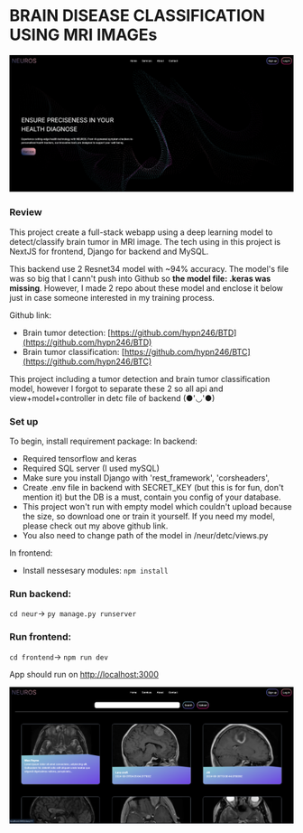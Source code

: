 # BRAIN DISEASE CLASSIFICATION USING MRI IMAGEs
![alt](./asset/p1.png)

### Review
This project create a full-stack webapp using a deep learning model to detect/classify brain tumor in MRI image.
The tech using in this project is NextJS for frontend, Django for backend and MySQL.

This backend use 2 Resnet34 model with ~94% accuracy. The model's file was so big that I cann't push into Github so **the model file: .keras was missing**. However, I made 2 repo about these model and enclose it below just in case someone interested in my training process. 

Github link:
- Brain tumor detection: [https://github.com/hypn246/BTD](https://github.com/hypn246/BTD)
- Brain tumor classification: [https://github.com/hypn246/BTC](https://github.com/hypn246/BTC)

This project including a tumor detection and brain tumor classification model, however I forgot to separate these 2 so all api and view+model+controller in detc file of backend (●'◡'●)

### Set up
To begin, install requirement package:
In backend:
- Required tensorflow and keras
- Required SQL server (I used mySQL)
- Make sure you install Django with
    'rest_framework',
    'corsheaders',
- Create .env file in backend with SECRET_KEY (but this is for fun, don't mention it) but the DB is a must, contain you config of your database.
- This project won't run with empty model which couldn't upload because the size, so download one or train it yourself. If you need my model, please check out my above github link.
- You also need to change path of the model in /neur/detc/views.py

In frontend:
- Install nessesary modules: `npm install`

### Run backend:
`cd neur`-> `py manage.py runserver`

### Run frontend:
`cd frontend`-> `npm run dev`

App should run on [http://localhost:3000](http://localhost:3000)

![alt](./asset/p3.png)